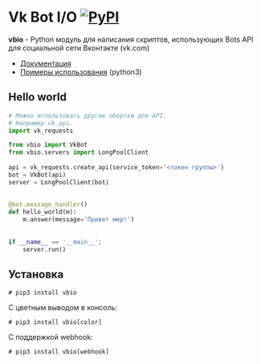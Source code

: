 # Vk Bot I/O [![PyPI](https://img.shields.io/pypi/v/vbio.svg)](https://pypi.org/project/vbio/)
**vbio** - Python модуль для написания скриптов, использующих Bots API для социальной сети Вконтакте (vk.com)
* [Документация](https://vbio.readthedocs.io/en/latest/)
* [Примеры использования](./examples) (python3)
## Hello world
```python
# Можно использовать другие обертки для API.
# Например vk_api.
import vk_requests

from vbio import VkBot
from vbio.servers import LongPoolClient
    
api = vk_requests.create_api(service_token='<токен группы>')
bot = VkBot(api)
server = LongPoolClient(bot)
    
    
@bot.message_handler()
def hello_world(m):
    m.answer(message='Привет мир!')
    
    
if __name__ == '__main__':
    server.run()
```

## Установка
```
# pip3 install vbio
```
С цветным выводом в консоль:
```
# pip3 install vbio[color]
```
С поддержкой webhook:
```
# pip3 install vbio[webhook]
```